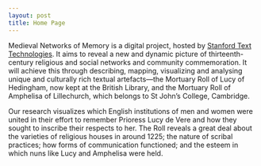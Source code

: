 ```yaml
---
layout: post
title: Home Page
---
```



Medieval Networks of Memory is a digital project, hosted by [Stanford Text Technologies](https://texttechnologies.stanford.edu/). It aims to reveal a new and dynamic picture of thirteenth-century religious and social networks and community commemoration. It will achieve this through describing, mapping, visualizing and analysing unique and culturally rich textual artefacts—the Mortuary Roll of Lucy of Hedingham, now kept at the British Library, and the Mortuary Roll of Amphelisa of Lillechurch, which belongs to St John’s College, Cambridge.

Our research visualizes which English institutions of men and women were united in their effort to remember Prioress Lucy de Vere and how they sought to inscribe their respects to her. The Roll reveals a great deal about the varieties of religious houses in around 1225; the nature of scribal practices; how forms of communication functioned; and the esteem in which nuns like Lucy and Amphelisa were held.
